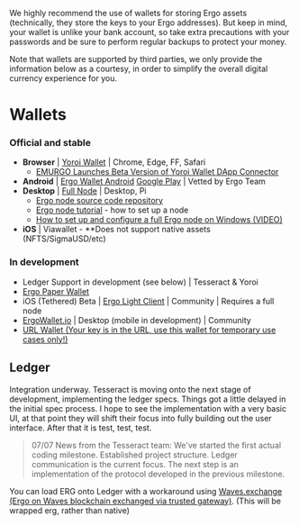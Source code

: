 We highly recommend the use of wallets for storing Ergo assets (technically, they store the keys to your Ergo addresses). But keep in mind, your wallet is unlike your bank account, so take extra precautions with your passwords and be sure to perform regular backups to protect your money.

Note that wallets are supported by third parties, we only provide the information below as a courtesy, in order to simplify the overall digital currency experience for you.


# Wallets

### Official and stable
- **Browser** | [Yoroi Wallet](https://yoroi-wallet.com/#/) | Chrome, Edge, FF, Safari
  - [EMURGO Launches Beta Version of Yoroi Wallet DApp Connector](https://emurgo.io/blog/emurgo-launches-beta-version-of-yoroi-wallet-dapp-connector)
- **Android** | [Ergo Wallet Android](https://github.com/MrStahlfelge/ergo-wallet-android/) [Google Play](https://github.com/MrStahlfelge/ergo-wallet-android/) | Vetted by Ergo Team
- **Desktop** | [Full Node](https://github.com/ergoplatform/ergo) | Desktop, Pi  
   - [Ergo node source code repository](https://github.com/ergoplatform/ergo)
  - [Ergo node tutorial](https://ergoplatform.org/en/blog/2019_12_02_how_to_setup/) - how to set up a node
  - [How to set up and configure a full Ergo node on Windows (VIDEO)](https://www.youtube.com/watch?v=fpEDJ1CM6ns)
- **iOS** | Viawallet - **Does not support native assets (NFTS/SigmaUSD/etc)

### In development
- Ledger Support in development (see below)  | Tesseract & Yoroi
- [Ergo Paper Wallet](https://anon-br.github.io/ergo-paper-wallet/)
- iOS (Tethered) Beta | [Ergo Light Client](https://github.com/bjenkinsgit/ErgoIOSLiteClient.git) | Community | Requires a full node
- [ErgoWallet.io](https://ergowallet.io/) | Desktop (mobile in development) | Community
- [URL Wallet (Your key is in the URL, use this wallet for temporary use cases only!)](https://erg.urlwallet.org/)


## Ledger

Integration underway. Tesseract is moving onto the next stage of development, implementing the ledger specs. Things got a little delayed in the initial spec process. I hope to see the implementation with a very basic UI, at that point they will shift their focus into fully building out the user interface. After that it is test, test, test.

> 07/07 News from the Tesseract team: We've started the first actual coding milestone. Established project structure. Ledger communication is the current focus. The next step is an implementation of the protocol developed in the previous milestone.


You can load ERG onto Ledger with a workaround using [Waves.exchange (Ergo on Waves blockchain exchanged via trusted gateway)](https://waves.exchange/). (This will be wrapped erg, rather than native)


